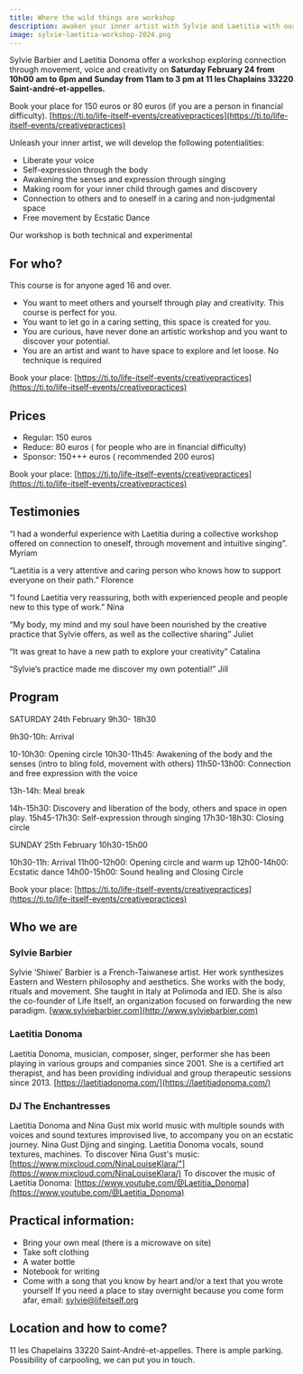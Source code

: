 ```yaml
---
title: Where the wild things are workshop
description: awaken your inner artist with Sylvie and Laetitia with our creative workshop on the 24th and 25th of February
image: sylvie-laetitia-workshop-2024.png
---
```

Sylvie Barbier and Laetitia Donoma offer a workshop exploring connection through movement, voice and creativity on **Saturday February 24 from 10h00 am to 6pm and Sunday from 11am to 3 pm at 11 les Chaplains 33220 Saint-andré-et-appelles.**

Book your place for 150 euros or 80 euros (if you are a person in financial difficulty).
 [https://ti.to/life-itself-events/creativepractices](https://ti.to/life-itself-events/creativepractices)

Unleash your inner artist, we will develop the following potentialities:

- Liberate your voice
- Self-expression through the body
- Awakening the senses and expression through singing
- Making room for your inner child through games and discovery
- Connection to others and to oneself in a caring and non-judgmental space
- Free movement by Ecstatic Dance

Our workshop is both technical and experimental

## For who?

This course is for anyone aged 16 and over.

- You want to meet others and yourself through play and creativity. This course is perfect for you.
- You want to let go in a caring setting, this space is created for you.
- You are curious, have never done an artistic workshop and you want to discover your potential.
- You are an artist and want to have space to explore and let loose.
No technique is required

Book your place: [https://ti.to/life-itself-events/creativepractices](https://ti.to/life-itself-events/creativepractices)

## Prices

- Regular: 150 euros
- Reduce: 80 euros ( for people who are in financial difficulty)
- Sponsor: 150+++ euros ( recommended 200 euros)

Book your place: [https://ti.to/life-itself-events/creativepractices](https://ti.to/life-itself-events/creativepractices)
## Testimonies

“I had a wonderful experience with Laetitia during a collective workshop offered on connection to oneself, through movement and intuitive singing”. Myriam

“Laetitia is a very attentive and caring person who knows how to support everyone on their path.” Florence

“I found Laetitia very reassuring, both with experienced people and people new to this type of work.” Nina

“My body, my mind and my soul have been nourished by the creative practice that Sylvie offers, as well as the collective sharing” Juliet

“It was great to have a new path to explore your creativity” Catalina
   
“Sylvie’s practice made me discover my own potential!” Jill

## Program


SATURDAY 24th February  9h30- 18h30

9h30-10h: Arrival

10-10h30: Opening circle
10h30-11h45: Awakening of the body and the senses (intro to bling fold, movement with others)
11h50-13h00: Connection and free expression with the voice

13h-14h: Meal break

14h-15h30: Discovery and liberation of the body, others and space in open play.
15h45-17h30: Self-expression through singing
17h30-18h30: Closing circle


SUNDAY 25th February 10h30-15h00

10h30-11h: Arrival
11h00-12h00: Opening circle and warm up
12h00-14h00: Ecstatic dance
14h00-15h00: Sound healing and Closing Circle

Book your place: [https://ti.to/life-itself-events/creativepractices](https://ti.to/life-itself-events/creativepractices)

## Who we are

### Sylvie Barbier
Sylvie ‘Shiwei’ Barbier is a French-Taiwanese artist. Her work synthesizes Eastern and Western philosophy and aesthetics. She works with the body, rituals and movement. She taught in Italy at Polimoda and IED. She is also the co-founder of Life Itself, an organization focused on forwarding the new paradigm. [www.sylviebarbier.com](http://www.sylviebarbier.com)

### Laetitia Donoma
Laetitia Donoma, musician, composer, singer, performer she has been playing in various groups and companies since 2001. She is a certified art therapist, and has been providing individual and group therapeutic sessions since 2013.  [https://laetitiadonoma.com/](https://laetitiadonoma.com/)

### DJ The Enchantresses
Laetitia Donoma and Nina Gust mix world music with multiple sounds with voices and sound textures improvised live, to accompany you on an ecstatic journey. Nina Gust Djing and singing. Laetitia Donoma vocals, sound textures, machines.
To discover Nina Gust's music: [https://www.mixcloud.com/NinaLouiseKlara/"](https://www.mixcloud.com/NinaLouiseKlara/)
To discover the music of Laetitia Donoma: [https://www.youtube.com/@Laetitia_Donoma](https://www.youtube.com/@Laetitia_Donoma)

## Practical information:
- Bring your own meal (there is a microwave on site)
- Take soft clothing
- A water bottle
- Notebook for writing
- Come with a song that you know by heart and/or a text that you wrote yourself
If you need a place to stay overnight because you come form afar, email: sylvie@lifeitself.org

## Location and how to come?
11 les Chapelains 33220 Saint-André-et-appelles.
There is ample parking. Possibility of carpooling, we can put you in touch.
